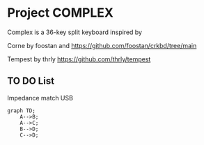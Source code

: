 # Project COMPLEX
Complex is a 36-key split keyboard inspired by  

Corne by foostan and 
https://github.com/foostan/crkbd/tree/main

Tempest by thrly
https://github.com/thrly/tempest

## TO DO List
Impedance match USB

```mermaid
graph TD;
    A-->B;
    A-->C;
    B-->D;
    C-->D;
```
